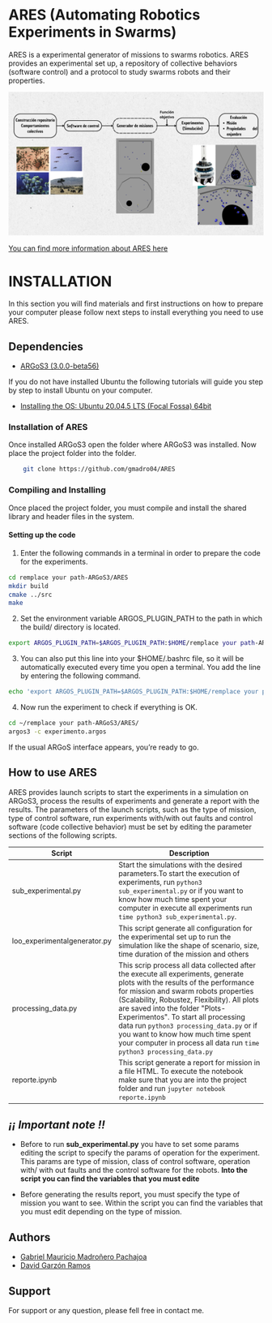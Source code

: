 
# ARES (Automating Robotics Experiments in Swarms)
ARES is a experimental generator of missions to swarms robotics. ARES provides an experimental set up, a repository of collective behaviors (software control) and a protocol to study swarms robots and their properties. 

![swarm generator work flow chart](Experimentos/tesis_diagram.png)

[You can find more information about ARES here](https://gmadro04.github.io/gmadro04/ares.html)
# INSTALLATION
In this section you will find materials and first instructions on how to prepare your computer please follow next steps to install everything you need to use ARES. 

## Dependencies 

* [ARGoS3 (3.0.0-beta56)](https://www.argos-sim.info/core.php)

If you do not have installed Ubuntu the following tutorials will guide you step by step to install Ubuntu on your computer.

* [Installing the OS: Ubuntu 20.04.5 LTS (Focal Fossa) 64bit](https://releases.ubuntu.com/focal/)

### Installation of ARES
Once installed ARGoS3 open the folder where ARGoS3 was installed. Now place the project folder into the folder.

```bash
    git clone https://github.com/gmadro04/ARES
```
### Compiling and Installing

Once placed the project folder, you must compile and install the shared library and header files in the system.

#### Setting up the code 

1. Enter the following commands in a terminal in order to prepare the code for the experiments.

```bash
cd remplace your path-ARGoS3/ARES
mkdir build
cmake ../src
make
```

2. Set the environment variable ARGOS_PLUGIN_PATH to the path in which the build/ directory is located.

```bash
export ARGOS_PLUGIN_PATH=$ARGOS_PLUGIN_PATH:$HOME/remplace your path-ARGoS3/ARES/build/
```

3. You can also put this line into your $HOME/.bashrc file, so it will be automatically executed every time you open a terminal. You add the line by entering the following command.

```bash
echo 'export ARGOS_PLUGIN_PATH=$ARGOS_PLUGIN_PATH:$HOME/remplace your path-ARGoS3/ARES/build/' >> ~/.bashrc
```
4. Now run the experiment to check if everything is OK.
```bash
cd ~/remplace your path-ARGoS3/ARES/
argos3 -c experimento.argos
```
If the usual ARGoS interface appears, you’re ready to go.

## How to use ARES

ARES provides launch scripts to start the experiments in a simulation on ARGoS3, process the results of experiments and generate a report with the results. The parameters of the launch scripts, such as the type of mission, type of control software, run experiments with/with out faults and control software (code collective behavior) must be set by editing the parameter sections of the following scripts.

| Script | Description |
| --- | --- |
| sub_experimental.py | Start the simulations with the desired parameters.To start the execution of experiments, run `python3 sub_experimental.py` or if you want to know how much time spent your computer in execute all experiments run `time python3 sub_experimental.py`.|
| loo_experimentalgenerator.py | This script generate all configuration for the experimental set up to run the simulation like the shape of scenario, size, time duration of the mission and others |
|processing_data.py| This scrip process all data collected after the execute all experiments, generate plots with the results of the performance for mission and swarm robots properties (Scalability, Robustez, Flexibility). All plots are saved into the folder "Plots-Experimentos". To start all processing data run `python3 processing_data.py` or if you want to know how much time spent your computer in process all data run `time python3 processing_data.py`|
|reporte.ipynb| This script generate a report for mission in a file HTML. To execute the notebook make sure that you are into the project folder and run `jupyter notebook reporte.ipynb` |

## ***¡¡ Important note !!***

* Before to run **sub_experimental.py** you have to set some params editing the script to specify the params of operation for the experiment. This params are type of mission, class of control software, operation with/ with out faults and the control software for the robots. **Into the script you can find the variables that you must edite** 

* Before generating the results report, you must specify the type of mission you want to see. Within the script you can find the variables that you must edit depending on the type of mission.

## Authors

- [Gabriel Mauricio Madroñero Pachajoa](https://github.com/gmadro04)
- [David Garzón Ramos](https://iridia.ulb.ac.be/~dgarzonramos/)

## Support
For support or any question, please fell free in contact me.